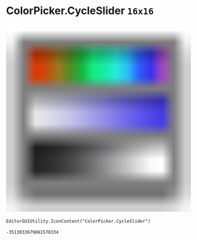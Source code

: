 # ColorPicker.CycleSlider `16x16`
<img src="/img/ColorPicker.CycleSlider.png" width=512 height=512>

``` CSharp
EditorGUIUtility.IconContent("ColorPicker.CycleSlider")
```
```
-3513833679861578334
```
